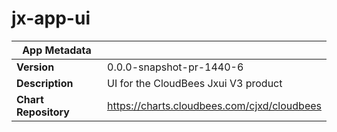 # jx-app-ui

|App Metadata||
|---|---|
| **Version** | 0.0.0-snapshot-pr-1440-6 |
| **Description** | UI for the CloudBees Jxui V3 product |
| **Chart Repository** | https://charts.cloudbees.com/cjxd/cloudbees |

